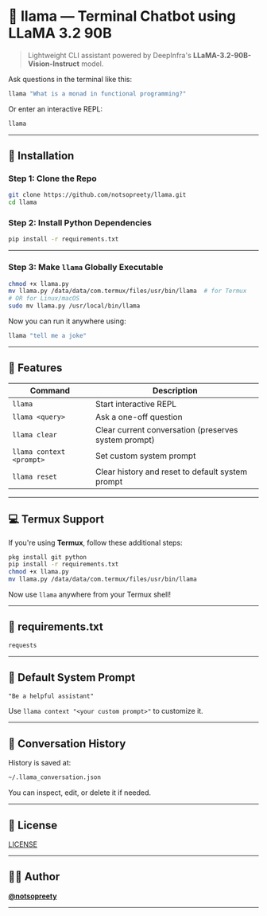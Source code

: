 
# 🦙 llama — Terminal Chatbot using LLaMA 3.2 90B

> Lightweight CLI assistant powered by DeepInfra's **LLaMA-3.2-90B-Vision-Instruct** model.

Ask questions in the terminal like this:

```bash
llama "What is a monad in functional programming?"
````

Or enter an interactive REPL:

```bash
llama
```

---

## 🔧 Installation

### Step 1: Clone the Repo

```bash
git clone https://github.com/notsopreety/llama.git
cd llama
```

### Step 2: Install Python Dependencies

```bash
pip install -r requirements.txt
```

---

### Step 3: Make `llama` Globally Executable

```bash
chmod +x llama.py
mv llama.py /data/data/com.termux/files/usr/bin/llama  # for Termux
# OR for Linux/macOS
sudo mv llama.py /usr/local/bin/llama
```

Now you can run it anywhere using:

```bash
llama "tell me a joke"
```

---

## 🧪 Features

| Command                  | Description                                          |
| ------------------------ | ---------------------------------------------------- |
| `llama`                  | Start interactive REPL                               |
| `llama <query>`          | Ask a one-off question                               |
| `llama clear`            | Clear current conversation (preserves system prompt) |
| `llama context <prompt>` | Set custom system prompt                             |
| `llama reset`            | Clear history and reset to default system prompt     |

---

## 💻 Termux Support

If you're using **Termux**, follow these additional steps:

```bash
pkg install git python
pip install -r requirements.txt
chmod +x llama.py
mv llama.py /data/data/com.termux/files/usr/bin/llama
```

Now use `llama` anywhere from your Termux shell!

---

## 📁 requirements.txt

```txt
requests
```

---

## 🧠 Default System Prompt

```txt
"Be a helpful assistant"
```

Use `llama context "<your custom prompt>"` to customize it.

---

## 📂 Conversation History

History is saved at:

```bash
~/.llama_conversation.json
```

You can inspect, edit, or delete it if needed.

---

## 📜 License

[LICENSE](LICENSE)

---

## 🙋‍♂️ Author

**[@notsopreety](https://github.com/notsopreety)**

---
